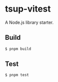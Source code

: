 # tsup-vitest

A Node.js library starter.

## Build

```sh
$ pnpm build
```

## Test

```sh
$ pnpm test
```
